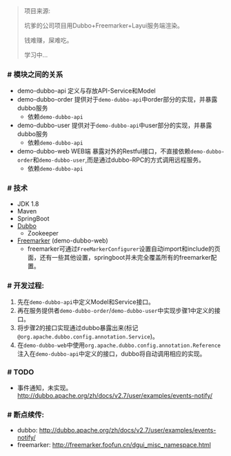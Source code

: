 > 项目来源:
>
> 坑爹的公司项目用Dubbo+Freemarker+Layui服务端渲染。
>
> 钱难赚，屎难吃。
>
> 学习中...

### # 模块之间的关系

* demo-dubbo-api 定义与存放API-Service和Model
* demo-dubbo-order 提供对于`demo-dubbo-api`中order部分的实现，并暴露dubbo服务
    * 依赖`demo-dubbo-api`
* demo-dubbo-user 提供对于`demo-dubbo-api`中user部分的实现，并暴露dubbo服务
    * 依赖`demo-dubbo-api`
* demo-dubbo-web WEB端 暴露对外的Restful接口，不直接依赖`demo-dubbo-order`和`demo-dubbo-user`,而是通过dubbo-RPC的方式调用远程服务。
    * 依赖`demo-dubbo-api`

### # 技术

* JDK 1.8
* Maven
* SpringBoot
* [Dubbo](http://dubbo.apache.org/zh/docs/v2.7/)
    * Zookeeper
* [Freemarker](http://freemarker.foofun.cn/) (demo-dubbo-web)
    * freemarker可通过`FreeMarkerConfigurer`设置自动import和include的页面，还有一些其他设置，springboot并未完全覆盖所有的freemarker配置。  

### # 开发过程:

1. 先在`demo-dubbo-api`中定义Model和Service接口。
2. 再在服务提供者`demo-dubbo-order`/`demo-dubbo-user`中实现步骤1中定义的接口。
3. 将步骤2的接口实现通过dubbo暴露出来(标记`@org.apache.dubbo.config.annotation.Service`)。
4. 在`demo-dubbo-web`中使用`org.apache.dubbo.config.annotation.Reference`注入在`demo-dubbo-api`中定义的接口，dubbo将自动调用相应的实现。

### # TODO

* 事件通知，未实现。http://dubbo.apache.org/zh/docs/v2.7/user/examples/events-notify/


### # 断点续传:
* dubbo: http://dubbo.apache.org/zh/docs/v2.7/user/examples/events-notify/
* freemarker: http://freemarker.foofun.cn/dgui_misc_namespace.html